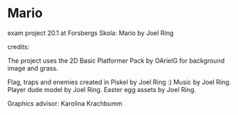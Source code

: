 # Mario
 exam project 20.1 at Forsbergs Skola: Mario by Joel Ring

credits: 

The project uses the 2D Basic Platformer Pack by OArielG for background image and grass.

Flag, traps and enemies created in Piskel by Joel Ring :)
Music by Joel Ring.
Player dude model by Joel Ring.
Easter egg assets by Joel Ring.

Graphics advisor: Karolina Krachbumm
